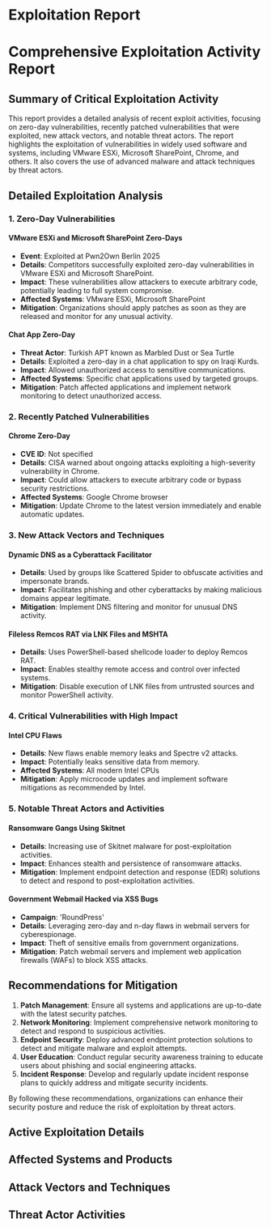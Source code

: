 # Exploitation Report

# Comprehensive Exploitation Activity Report

## Summary of Critical Exploitation Activity

This report provides a detailed analysis of recent exploit activities, focusing on zero-day vulnerabilities, recently patched vulnerabilities that were exploited, new attack vectors, and notable threat actors. The report highlights the exploitation of vulnerabilities in widely used software and systems, including VMware ESXi, Microsoft SharePoint, Chrome, and others. It also covers the use of advanced malware and attack techniques by threat actors.

## Detailed Exploitation Analysis

### 1. Zero-Day Vulnerabilities

#### VMware ESXi and Microsoft SharePoint Zero-Days
- **Event**: Exploited at Pwn2Own Berlin 2025
- **Details**: Competitors successfully exploited zero-day vulnerabilities in VMware ESXi and Microsoft SharePoint.
- **Impact**: These vulnerabilities allow attackers to execute arbitrary code, potentially leading to full system compromise.
- **Affected Systems**: VMware ESXi, Microsoft SharePoint
- **Mitigation**: Organizations should apply patches as soon as they are released and monitor for any unusual activity.

#### Chat App Zero-Day
- **Threat Actor**: Turkish APT known as Marbled Dust or Sea Turtle
- **Details**: Exploited a zero-day in a chat application to spy on Iraqi Kurds.
- **Impact**: Allowed unauthorized access to sensitive communications.
- **Affected Systems**: Specific chat applications used by targeted groups.
- **Mitigation**: Patch affected applications and implement network monitoring to detect unauthorized access.

### 2. Recently Patched Vulnerabilities

#### Chrome Zero-Day
- **CVE ID**: Not specified
- **Details**: CISA warned about ongoing attacks exploiting a high-severity vulnerability in Chrome.
- **Impact**: Could allow attackers to execute arbitrary code or bypass security restrictions.
- **Affected Systems**: Google Chrome browser
- **Mitigation**: Update Chrome to the latest version immediately and enable automatic updates.

### 3. New Attack Vectors and Techniques

#### Dynamic DNS as a Cyberattack Facilitator
- **Details**: Used by groups like Scattered Spider to obfuscate activities and impersonate brands.
- **Impact**: Facilitates phishing and other cyberattacks by making malicious domains appear legitimate.
- **Mitigation**: Implement DNS filtering and monitor for unusual DNS activity.

#### Fileless Remcos RAT via LNK Files and MSHTA
- **Details**: Uses PowerShell-based shellcode loader to deploy Remcos RAT.
- **Impact**: Enables stealthy remote access and control over infected systems.
- **Mitigation**: Disable execution of LNK files from untrusted sources and monitor PowerShell activity.

### 4. Critical Vulnerabilities with High Impact

#### Intel CPU Flaws
- **Details**: New flaws enable memory leaks and Spectre v2 attacks.
- **Impact**: Potentially leaks sensitive data from memory.
- **Affected Systems**: All modern Intel CPUs
- **Mitigation**: Apply microcode updates and implement software mitigations as recommended by Intel.

### 5. Notable Threat Actors and Activities

#### Ransomware Gangs Using Skitnet
- **Details**: Increasing use of Skitnet malware for post-exploitation activities.
- **Impact**: Enhances stealth and persistence of ransomware attacks.
- **Mitigation**: Implement endpoint detection and response (EDR) solutions to detect and respond to post-exploitation activities.

#### Government Webmail Hacked via XSS Bugs
- **Campaign**: 'RoundPress'
- **Details**: Leveraging zero-day and n-day flaws in webmail servers for cyberespionage.
- **Impact**: Theft of sensitive emails from government organizations.
- **Mitigation**: Patch webmail servers and implement web application firewalls (WAFs) to block XSS attacks.

## Recommendations for Mitigation

1. **Patch Management**: Ensure all systems and applications are up-to-date with the latest security patches.
2. **Network Monitoring**: Implement comprehensive network monitoring to detect and respond to suspicious activities.
3. **Endpoint Security**: Deploy advanced endpoint protection solutions to detect and mitigate malware and exploit attempts.
4. **User Education**: Conduct regular security awareness training to educate users about phishing and social engineering attacks.
5. **Incident Response**: Develop and regularly update incident response plans to quickly address and mitigate security incidents.

By following these recommendations, organizations can enhance their security posture and reduce the risk of exploitation by threat actors.

## Active Exploitation Details



## Affected Systems and Products



## Attack Vectors and Techniques



## Threat Actor Activities

 